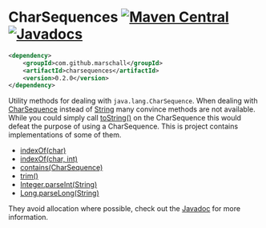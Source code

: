 CharSequences [![Maven Central](https://maven-badges.herokuapp.com/maven-central/com.github.marschall/charsequences/badge.svg)](https://maven-badges.herokuapp.com/maven-central/com.github.marschall/charsequences) [![Javadocs](http://www.javadoc.io/badge/com.github.marschall/charsequences.svg)](http://www.javadoc.io/doc/com.github.marschall/charsequences)
=============

```xml
<dependency>
    <groupId>com.github.marschall</groupId>
    <artifactId>charsequences</artifactId>
    <version>0.2.0</version>
</dependency>
```

Utility methods for dealing with `java.lang.CharSequence`. When dealing with [CharSequence](https://docs.oracle.com/javase/8/docs/api/java/lang/CharSequence.html) instead of [String](https://docs.oracle.com/javase/8/docs/api/java/lang/String.html) many convince methods are not available. While you could simply call [toString()](https://docs.oracle.com/javase/8/docs/api/java/lang/CharSequence.html#toString--) on the CharSequence this would defeat the purpose of using a CharSequence. This is project contains implementations of some of them.

 - [indexOf(char)](https://docs.oracle.com/javase/8/docs/api/java/lang/String.html#indexOf-int-)
 - [indexOf(char, int)](https://docs.oracle.com/javase/8/docs/api/java/lang/String.html#indexOf-int-int-)
 - [contains(CharSequence)](https://docs.oracle.com/javase/8/docs/api/java/lang/String.html#contains-java.lang.CharSequence-)
 - [trim()](https://docs.oracle.com/javase/8/docs/api/java/lang/String.html#trim)
 - [Integer.parseInt(String)](https://docs.oracle.com/javase/8/docs/api/java/lang/Integer.html#parseInt-java.lang.String-)
 - [Long.parseLong(String)](https://docs.oracle.com/javase/8/docs/api/java/lang/Long.html#parseLong-java.lang.String-)
 
They avoid allocation where possible, check out the [Javadoc](http://www.javadoc.io/doc/com.github.marschall/charsequences) for more information.

